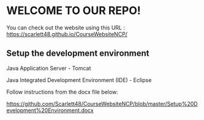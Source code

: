 # WELCOME TO OUR REPO!
You can check out the website using this URL : https://scarlett48.github.io/CourseWebsiteNCP/


## Setup the development environment

Java Application Server - Tomcat

Java Integrated Development Environment (IDE) - Eclipse

Follow instructions from the docx file below:

https://github.com/Scarlett48/CourseWebsiteNCP/blob/master/Setup%20Development%20Environment.docx
